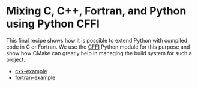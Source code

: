 # Mixing C, C++, Fortran, and Python using Python CFFI

This final recipe shows how it is possible to extend Python with compiled code in C or Fortran.
We use the [CFFI] Python module for this purpose and show how CMake can greatly help in managing
the build system for such a project.

[CFFI]: https://cffi.readthedocs.io/en/latest/


- [cxx-example](cxx-example/)
- [fortran-example](fortran-example/)
